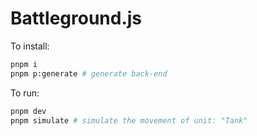 # Battleground.js

To install:

```bash
pnpm i
pnpm p:generate # generate back-end
````

To run:

```bash
pnpm dev
pnpm simulate # simulate the movement of unit: "Tank"
```
